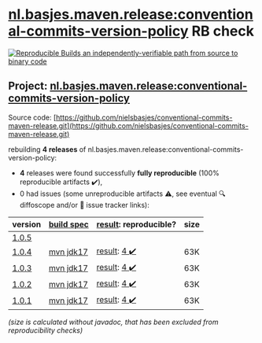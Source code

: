 [nl.basjes.maven.release:conventional-commits-version-policy](https://central.sonatype.com/artifact/nl.basjes.maven.release/conventional-commits-version-policy/versions) RB check
=======

[![Reproducible Builds](https://reproducible-builds.org/images/logos/rb.svg) an independently-verifiable path from source to binary code](https://reproducible-builds.org/)

## Project: [nl.basjes.maven.release:conventional-commits-version-policy](https://central.sonatype.com/artifact/nl.basjes.maven.release/conventional-commits-version-policy/versions)

Source code: [https://github.com/nielsbasjes/conventional-commits-maven-release.git](https://github.com/nielsbasjes/conventional-commits-maven-release.git)

rebuilding **4 releases** of nl.basjes.maven.release:conventional-commits-version-policy:
- **4** releases were found successfully **fully reproducible** (100% reproducible artifacts :heavy_check_mark:),
- 0 had issues (some unreproducible artifacts :warning:, see eventual :mag: diffoscope and/or :memo: issue tracker links):

| version | [build spec](/BUILDSPEC.md) | [result](https://reproducible-builds.org/docs/jvm/): reproducible? | size |
| -- | --------- | ------ | -- |
| [1.0.5](https://central.sonatype.com/artifact/nl.basjes.maven.release/conventional-commits-version-policy/1.0.5/pom) | | | |
| [1.0.4](https://central.sonatype.com/artifact/nl.basjes.maven.release/conventional-commits-version-policy/1.0.4/pom) | [mvn jdk17](conventional-commits-version-policy-1.0.4.buildspec) | [result](conventional-commits-version-policy-1.0.4.buildinfo): [4 :heavy_check_mark: ](conventional-commits-version-policy-1.0.4.buildcompare) | 63K |
| [1.0.3](https://central.sonatype.com/artifact/nl.basjes.maven.release/conventional-commits-version-policy/1.0.3/pom) | [mvn jdk17](conventional-commits-version-policy-1.0.3.buildspec) | [result](conventional-commits-version-policy-1.0.3.buildinfo): [4 :heavy_check_mark: ](conventional-commits-version-policy-1.0.3.buildcompare) | 63K |
| [1.0.2](https://central.sonatype.com/artifact/nl.basjes.maven.release/conventional-commits-version-policy/1.0.2/pom) | [mvn jdk17](conventional-commits-version-policy-1.0.2.buildspec) | [result](conventional-commits-version-policy-1.0.2.buildinfo): [4 :heavy_check_mark: ](conventional-commits-version-policy-1.0.2.buildcompare) | 63K |
| [1.0.1](https://central.sonatype.com/artifact/nl.basjes.maven.release/conventional-commits-version-policy/1.0.1/pom) | [mvn jdk17](conventional-commits-version-policy-1.0.1.buildspec) | [result](conventional-commits-version-policy-1.0.1.buildinfo): [4 :heavy_check_mark: ](conventional-commits-version-policy-1.0.1.buildcompare) | 63K |

<i>(size is calculated without javadoc, that has been excluded from reproducibility checks)</i>

